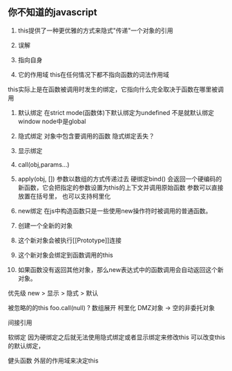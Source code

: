 ## 你不知道的javascript

1. this提供了一种更优雅的方式来隐式"传递"一个对象的引用

2. 误解
  1. 指向自身
  2. 它的作用域   this在任何情况下都不指向函数的词法作用域

this实际上是在函数被调用时发生的绑定，它指向什么完全取决于函数在哪里被调用

1. 默认绑定
  在strict mode(函数体)下默认绑定为undefined 不是就默认绑定window     node中是global
2. 隐式绑定
  对象中包含要调用的函数
  隐式绑定丢失？
3. 显示绑定
  1. call(obj,params...)  
  2. apply(obj, []) 参数以数组的方式传递过去
  硬绑定bind()  会返回一个硬编码的新函数，它会把指定的参数设置为this的上下文并调用原始函数
  参数可以直接放置在括号里， 也可以支持柯里化

4. new绑定
  在js中构造函数只是一些使用new操作符时被调用的普通函数。
  1. 创建一个全新的对象
  2. 这个新对象会被执行[[Prototype]]连接
  3. 这个新对象会绑定到函数调用的this
  4. 如果函数没有返回其他对象，那么new表达式中的函数调用会自动返回这个新对象。

优先级
  new > 显示 > 隐式 > 默认

被忽略的的this
foo.call(null) ? 数组展开  柯里化
DMZ对象 -> 空的非委托对象

间接引用

软绑定
  因为硬绑定之后就无法使用隐式绑定或者显示绑定来修改this
  可以改变this的默认绑定，

健头函数
  外层的作用域来决定this